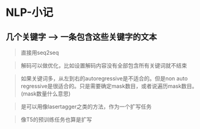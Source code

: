 # NLP-小记

## 几个关键字 ——> 一条包含这些关键字的文本

> 直接用seq2seq

> 解码可以做优化，比如设置解码内容没有全部包含所有关键词就不结束

> 如果关键词多，从左到右的autoregressive是不适合的。但是non auto regressive是很适合的。只是需要确定mask数目，或者说遍历mask数目。(mask数量什么意思)

> 是可以用像lasertagger之类的方法，作为一个扩写任务

> 像T5的预训练任务也算是扩写
